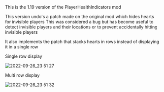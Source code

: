 This is the 1.19 version of the PlayerHealthIndicators mod

This version undo's a patch made on the original mod which hides hearts for invisible players
This was considered a bug but has become useful to detect invisible players and their locations or to prevent accidentally hitting invisible players

It also implements the patch that stacks hearts in rows instead of displaying it in a single row


Single row display

![2022-09-26_23 51 27](https://user-images.githubusercontent.com/86915247/192352497-112c4620-7c65-4685-a806-c1430fdcec23.png)


Multi row display

![2022-09-26_23 51 32](https://user-images.githubusercontent.com/86915247/192352502-332c9c1c-0ed6-44a9-a8c5-5e12f0f39181.png)
